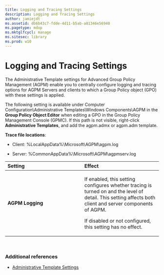 ```yaml
---
title: Logging and Tracing Settings
description: Logging and Tracing Settings
author: jamiejdt
ms.assetid: db6b43c7-fdde-4d11-b5ab-a81346e56940
ms.pagetype: mdop
ms.mktglfcycl: manage
ms.sitesec: library
ms.prod: w10
---
```



# Logging and Tracing Settings


The Administrative Template settings for Advanced Group Policy Management (AGPM) enable you to centrally configure logging and tracing options for AGPM Servers and clients to which a Group Policy object (GPO) with these settings is applied.

The following setting is available under Computer Configuration\\Administrative Templates\\Windows Components\\AGPM in the **Group Policy Object Editor** when editing a GPO in the Group Policy Management Console (GPMC). If this path is not visible, right-click **Administrative Templates**, and add the agpm.admx or agpm.adm template.

**Trace file locations**:

-   Client: %LocalAppData%\\Microsoft\\AGPM\\agpm.log

-   Server: %CommonAppData%\\Microsoft\\AGPM\\agpmserv.log

<table>
<colgroup>
<col width="50%" />
<col width="50%" />
</colgroup>
<thead>
<tr class="header">
<th align="left">Setting</th>
<th align="left">Effect</th>
</tr>
</thead>
<tbody>
<tr class="odd">
<td align="left"><p><strong>AGPM Logging</strong></p></td>
<td align="left"><p>If enabled, this setting configures whether tracing is turned on and the level of detail. This setting affects both client and server components of AGPM.</p>
<p>If disabled or not configured, this setting has no effect.</p></td>
</tr>
</tbody>
</table>

 

### Additional references

-   [Administrative Template Settings](administrative-template-settings.md)

 

 





